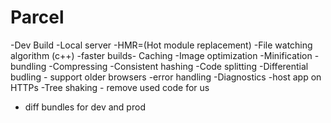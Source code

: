 # Parcel

-Dev Build
-Local server
-HMR=(Hot module replacement)
-File watching algorithm (c++)
-faster builds- Caching
-Image optimization
-Minification
-bundling
-Compressing
-Consistent hashing
-Code splitting
-Differential budling - support older browsers
-error handling
-Diagnostics
-host app on HTTPs
-Tree shaking - remove used code for us
- diff bundles for dev and prod


